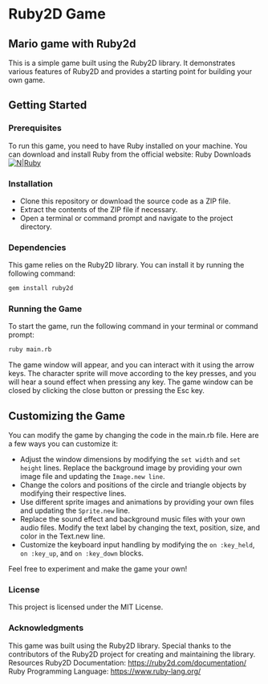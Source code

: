 # Ruby2D Game
## Mario game with Ruby2d

 

This is a simple game built using the Ruby2D library. It demonstrates various features of Ruby2D and provides a starting point for building your own game.
## Getting Started
### Prerequisites
To run this game, you need to have Ruby installed on your machine. You can download and install Ruby from the official website: Ruby Downloads[![N|Ruby](https://www.ruby-lang.org/images/header-ruby-logo.png)](https://www.ruby-lang.org/en/)

### Installation
- Clone this repository or download the source code as a ZIP file.
- Extract the contents of the ZIP file if necessary.
- Open a terminal or command prompt and navigate to the project directory.

### Dependencies
This game relies on the Ruby2D library. You can install it by running the following command:
```sh
gem install ruby2d
```
### Running the Game
To start the game, run the following command in your terminal or command prompt:
```sh
ruby main.rb
```
The game window will appear, and you can interact with it using the arrow keys. The character sprite will move according to the key presses, and you will hear a sound effect when pressing any key. The game window can be closed by clicking the close button or pressing the Esc key.

## Customizing the Game
You can modify the game by changing the code in the main.rb file. Here are a few ways you can customize it:
- Adjust the window dimensions by modifying the `set width` and `set height` lines.
Replace the background image by providing your own image file and updating the `Image.new line`.
- Change the colors and positions of the circle and triangle objects by modifying their respective lines.
- Use different sprite images and animations by providing your own files and updating the `Sprite.new` line.
- Replace the sound effect and background music files with your own audio files.
Modify the text label by changing the text, position, size, and color in the Text.new line.
- Customize the keyboard input handling by modifying the `on :key_held`, `on :key_up`, and `on :key_down` blocks.

Feel free to experiment and make the game your own!
### License
This project is licensed under the MIT License.
### Acknowledgments
This game was built using the Ruby2D library.
Special thanks to the contributors of the Ruby2D project for creating and maintaining the library.
Resources
Ruby2D Documentation: https://ruby2d.com/documentation/
Ruby Programming Language: https://www.ruby-lang.org/

